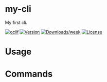 my-cli
======

My first cli.

[![oclif](https://img.shields.io/badge/cli-oclif-brightgreen.svg)](https://oclif.io)
[![Version](https://img.shields.io/npm/v/my-cli.svg)](https://npmjs.org/package/my-cli)
[![Downloads/week](https://img.shields.io/npm/dw/my-cli.svg)](https://npmjs.org/package/my-cli)
[![License](https://img.shields.io/npm/l/my-cli.svg)](https://github.com/TaniyaAmidon//blob/master/package.json)

<!-- toc -->
# Usage
<!-- usage -->
# Commands
<!-- commands -->
